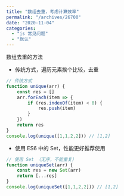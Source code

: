 ```yaml
---
title: "数组去重，考虑计算效率"
permalink: "/archives/26700"
date: "2020-11-04"
categories: 
  - "js 常见问题"
  - "默认"
---
```


数组去重的方法

- 传统方式，遍历元素挨个比较，去重

``` js
// 传统方式
function unique(arr) {
    const res = []
    arr.forEach(item => {
        if (res.indexOf(item) < 0) {
            res.push(item)
        }
    })
    return res
}
console.log(unique([1,1,2,2])) // [1,2]
```

- 使用 ES6 中的 Set，性能更好推荐使用

``` js
// 使用 Set （无序，不能重复）
function uniqueSet(arr) {
    const res = new Set(arr)
    return [...res]
}
console.log(uniqueSet([1,1,2,2])) // [1,2]
```
